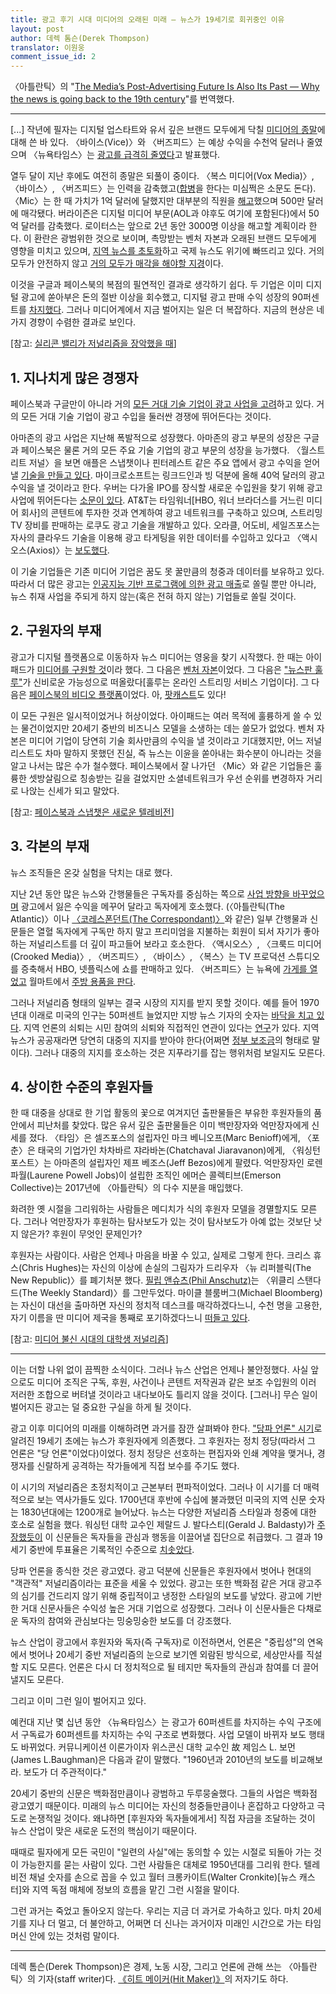 ```yaml
---
title: 광고 후기 시대 미디어의 오래된 미래 — 뉴스가 19세기로 회귀중인 이유
layout: post
author: 데렉 톰슨(Derek Thompson)
translator: 이원웅
comment_issue_id: 2
---
```


〈아틀란틱〉의 "[The Media’s Post-Advertising Future Is Also Its Past — Why the news is going back to the 19th century][original]"를 번역했다.

[original]: https://www.theatlantic.com/ideas/archive/2018/12/post-advertising-future-media/578917/

---

[...] 작년에 필자는 디지털 업스타트와 유서 깊은 브랜드 모두에게 닥칠 [미디어의  종말][apocalypse]에 대해 쓴 바 있다. 〈바이스(Vice)〉와 〈버즈피드〉는 예상 수익을 수천억 달러나 줄였으며 〈뉴욕타임스〉는 [광고를 급격히 줄였다][decline-in-advertising]고 발표했다.

[apocalypse]: https://www.theatlantic.com/business/archive/2017/11/media-apocalypse/546935/ "How to Survive the Media Apocalypse"
[decline-in-advertising]: https://www.nytimes.com/2017/11/23/opinion/thanksgiving-note-new-york-times.html?rref=collection%2Fsectioncollection%2Fopinion-columnists

열두 달이 지난 후에도 여전히 종말은 되풀이 중이다. 〈복스 미디어(Vox Media)〉, 〈바이스〉, 〈버즈피드〉는 인력을 감축했고([합병][merger]을 한다는 미심쩍은 소문도 돈다). 〈Mic〉는 한 때 가치가 1억 달러에 달했지만 대부분의 직원을 [해고][fired]했으며 500만 달러에 매각됐다. 버라이즌은 디지털 미디어 부문(AOL과 야후도 여기에 포함된다)에서 50억 달러를 감축했다. 로이터스는 앞으로 2년 동안 3000명 이상을 해고할 계획이라 한다. 이 환란은 광범위한 것으로 보이며, 촉망받는 벤처 자본과 오래된 브랜드 모두에게 영향을 미치고 있으며, [지역 뉴스를 초토화][local news]하고 국제 뉴스도 위기에 빠뜨리고 있다. 거의 모두가 안전하지 않고 [거의 모두가 매각을 해야할 지경][everyone's for sale]이다.

[merger]: https://www.nytimes.com/2018/11/19/business/media/buzzfeed-jonah-peretti-mergers.html

[fired]: https://www.recode.net/2018/11/29/18117787/mic-layoffs-staff-bustle-facebook

[local news]: https://www.theatlantic.com/technology/archive/2018/06/crazygenius-who-killed-local-news/570160/ "Who Killed Local News?"

[everyone's for sale]: https://www.vanityfair.com/news/2018/12/a-generation-of-digital-media-darlings-prepares-for-a-frigid-winter '“EVERYONE’S FOR SALE”: A GENERATION OF DIGITAL-MEDIA DARLINGS PREPARES FOR A FRIGID WINTER'

이것을 구글과 페이스북의 복점의 필연적인 결과로 생각하기 쉽다. 두 기업은 이미 디지털 광고에 쏟아부은 돈의 절반 이상을 회수했고, 디지털 광고 판매 수익 성장의 90퍼센트를 [차지했다][commanded]. 그러나 미디어계에서 지금 벌어지는 일은 더 복잡하다. 지금의 현상은 네 가지 경향이 수렴한 결과로 보인다.

[commanded]: https://www.nytimes.com/2018/08/12/technology/google-facebook-dominance-hurts-ad-tech-firms-speeding-consolidation.html

\[참고: [실리콘 밸리가 저널리즘을 장악했을 때][silicon-valley]\]

[silicon-valley]: https://www.theatlantic.com/magazine/archive/2017/09/when-silicon-valley-took-over-journalism/534195/

1\. 지나치게 많은 경쟁자
-----------------------

페이스북과 구글만이 아니라 거의 [모든 거대 기술 기업이 광고 사업을 고려](https://twitter.com/modestproposal1/status/1072216004548313089)하고 있다. 거의 모든 거대 기술 기업이 광고 수입을 둘러싼 경쟁에 뛰어든다는 것이다. 

아마존의 광고 사업은 지난해 폭발적으로 성장했다. 아마존의 광고 부문의 성장은 구글과 페이스북은 물론 거의 모든 주요 기술 기업의 광고 부문의 성장을 능가했다. 〈월스트리트 저널〉을 보면 애플은 스냅챗이나 핀터레스트 같은 주요 앱에서 광고 수익을 얻어낼 [기술을 만들고 있다](http://link.axios.com/click/13465075.24519/aHR0cHM6Ly93d3cud3NqLmNvbS9hcnRpY2xlcy9hcHBsZS1sb29rcy10by1leHBhbmQtYWR2ZXJ0aXNpbmctYnVzaW5lc3Mtd2l0aC1uZXctbmV0d29yay1mb3ItYXBwcy0xNTI3ODY5OTkwP3V0bV9zb3VyY2U9bmV3c2xldHRlciZ1dG1fbWVkaXVtPWVtYWlsJnV0bV9jYW1wYWlnbj1uZXdzbGV0dGVyX2F4aW9zbWVkaWF0cmVuZHMmc3RyZWFtPXRvcA/5941610e3f92a43248d701acB7a51298a). 마이크로소프트는 링크드인과 빙 덕분에 올해 40억 달러의 광고 수익을 낼 것이라고 한다. 우버는 다가올 IPO를 장식할 새로운 수입원을 찾기 위해 광고 사업에 뛰어든다는 [소문이 있다](https://t.co/prcFSDLbcd). AT&T는 타임워너\[HBO, 워너 브라더스를 거느린 미디어 회사]의 콘텐트에 투자한 것과 연계하여 광고 네트워크를 구축하고 있으며, 스트리밍 TV 장비를 판매하는 로쿠도 광고 기술을 개발하고 있다. 오라클, 어도비, 세일즈포스는 자사의 클라우드 기술을 이용해 광고 타게팅을 위한 데이터를 수입하고 있다고 〈액시오스(Axios)〉는 [보도했다](https://www.axios.com/facebook-google-duopoly-advertising-tech-giants-media-e382e5e2-21eb-4776-93c0-7d942ba80ada.html).

이 기술 기업들은 기존 미디어 기업은 꿈도 못 꿀만큼의 청중과 데이터를 보유하고 있다. 따라서 더 많은 광고는 [인공지능 기반 프로그램에 의한 광고 매출](https://www.theatlantic.com/business/archive/2018/02/advertising-jobs-programmatic-tech/552629/)로 쏠릴 뿐만 아니라, 뉴스 취재 사업을 주되게 하지 않는(혹은 전혀 하지 않는) 기업들로 쏠릴 것이다.

2\. 구원자의 부재
---------------

광고가 디지털 플랫폼으로 이동하자 뉴스 미디어는 영웅을 찾기 시작했다. 한 때는 아이패드가 [미디어를 구원할 것](https://pando.com/2013/01/15/the-ipad-our-mobile-advertising-savior/)이라 했다. 그 다음은 [벤처 자본](https://www.tandfonline.com/doi/pdf/10.1080/21670811.2016.1272064)이었다. 그 다음은 ["뉴스판 훌루"](https://gigaom.com/2011/02/03/419-nytcos-nisenholtz-ongo-is-hulu-for-news/)가 신비로운 가능성으로 떠올랐다\[훌루는 온라인 스트리밍 서비스 기업이다]. 그 다음은 [페이스북의 비디오 플랫폼](https://mic.com/articles/189692/mic-to-launch-correspondent-led-newsmagazine-show-on-facebook-watch-mic-dispatch)이었다. 아, [팟캐스트](https://techcrunch.com/2017/04/14/can-podcasting-save-the-world/)도 있다!

이 모든 구원은 일시적이었거나 허상이었다. 아이패드는 여러 목적에 훌륭하게 쓸 수 있는 물건이었지만 20세기 중반의 비즈니스 모델을 소생하는 데는 쓸모가 없었다. 벤처 자본은 미디어 기업이 당연히 기술 회사만큼의 수익을 낼 것이라고 기대했지만, 어느 저널리스트도 차마 말하지 못했던 진실, 즉 뉴스는 이윤을 쏟아내는 화수분이 아니라는 것을 알고 나서는 많은 수가 철수했다. 페이스북에서 잘 나가던 〈Mic〉와 같은 기업들은 훌륭한 셋방살림으로 칭송받는 길을 걸었지만 소셜네트워크가 우선 순위를 변경하자 거리로 나앉는 신세가 되고 말았다.

\[참고: [페이스북과 스냅챗은 새로운 텔레비전](https://www.theatlantic.com/business/archive/2016/06/the-social-video-network/485345/)\]

3\. 각본의 부재
-------------

뉴스 조직들은 온갖 실험을 닥치는 대로 했다.

지난 2년 동안 많은 뉴스와 간행물들은 구독자를 중심하는 쪽으로 [사업 방향을 바꾸었으며](https://www.theatlantic.com/business/archive/2017/11/media-apocalypse/546935/) 광고에서 잃은 수익을 메꾸어 달라고 독자에게 호소했다. (〈아틀란틱(The Atlantic)〉이나 [〈코레스폰던트(The Correspondant)〉](http://www.cc.com/video-clips/zavcdr/the-daily-show-with-trevor-noah-jay-rosen---creating-a-space-for-ad-free-journalism-with-the-correspondent)와 같은) 일부 간행물과 신문들은 열혈 독자에게 구독만 하지 말고 프리미엄을 지불하는 회원이 되서 자기가 좋아하는 저널리스트를 더 깊이 파고들어 보라고 호소한다. 〈액시오스〉, 〈크룩드 미디어(Crooked Media)〉, 〈버즈피드〉, 〈바이스〉, 〈복스〉는 TV 프로덕션 스튜디오를 증축해서 HBO, 넷플릭스에 쇼를 판매하고 있다. 〈버즈피드〉는 뉴욕에 [가게를 열었고](https://nypost.com/2018/10/04/buzzfeed-is-opening-a-quirky-toy-store-in-nyc-this-fall/) 월마트에서 [주방 용품을 판다](https://www.cnet.com/news/buzzfeed-walmart-collaborate-on-line-of-cookware-kitchen-tools/).

그러나 저널리즘 형태의 일부는 결국 시장의 지지를 받지 못할 것이다. 예를 들어 1970년대 이래로 미국의 인구는 50퍼센트 늘었지만 지방 뉴스 기자의 숫자는 [바닥을 치고 있다](https://www.theatlantic.com/technology/archive/2018/06/crazygenius-who-killed-local-news/570160/). 지역 언론의 쇠퇴는 시민 참여의 쇠퇴와 직접적인 연관이 있다는 [연구][research]가 있다. 지역 뉴스가 공공재라면 당연히 대중의 지지를 받아야 한다(어쩌면 [정부 보조금][subsides]의 형태로 말이다). 그러나 대중의 지지를 호소하는 것은 지푸라기를 잡는 행위처럼 보일지도 모른다.

[research]: https://www.tandfonline.com/doi/abs/10.1080/10584609.2012.762817#.VAjyFfmwL3s "Dead Newspapers and Citizens’ Civic Engagement"

[subsides]: https://www.cjr.org/opinion/government-subsidy-facebook.php "The American experiment was built on a government-supported press"

4\. 상이한 수준의 후원자들
-------------------

한 때 대중을 상대로 한 기업 활동의 꽃으로 여겨지던 출판물들은 부유한 후원자들의 품 안에서 피난처를 찾았다. 많은 유서 깊은 출판물들은 이미 백만장자와 억만장자에게 신세를 졌다. 〈타임〉은 셀즈포스의 설립자인 마크 베니오프(Marc Benioff)에게, 〈포춘〉은 태국의 기업가인 차차바르 쟈라바논(Chatchaval Jiaravanon)에게, 〈워싱턴 포스트〉는 아마존의 설립자인 제프 베조스(Jeff Bezos)에게 팔렸다. 억만장자인 로렌 파월(Laurene Powell Jobs)이 설립한 조직인 에머슨 콜렉티브(Emerson Collective)는 2017년에 〈아틀란틱〉의 다수 지분을 매입했다.

화려한 옛 시절을 그리워하는 사람들은 메디치가 식의 후원자 모델을 경멸할지도 모른다. 그러나 억만장자가 후원하는 탐사보도가 있는 것이 탐사보도가 아예 없는 것보단 낫지 않은가? 후원이 무엇인 문제인가?

후원자는 사람이다. 사람은 언제나 마음을 바꿀 수 있고, 실제로 그렇게 한다. 크리스 휴스(Chris Hughes)는 자신의 이상에 손실의 그림자가 드리우자 〈뉴 리퍼블릭(The New Republic)〉를 폐기처분 했다. [필립 앤슈츠(Phil Anschutz)](https://www.theatlantic.com/ideas/archive/2018/12/weekly-standard-ending-high-note/578230/)는 〈위클리 스탠다드(The Weekly Standard)〉를 그만두었다. 마이클 블룸버그(Michael Bloomberg)는 자신이 대선을 출마하면 자신의 정치적 데스크를 매각하겠다느니, 수천 명을 고용한, 자기 이름을 딴 미디어 제국을 통째로 포기하겠다느니 [떠들고 있다](https://nypost.com/2018/12/06/bloomberg-news-sheds-senior-staff-fueling-sale-speculation/?utm_campaign=iosapp&utm_source=twitter_app).

\[참고: [미디어 불신 시대의 대학생 저널리즘](https://www.theatlantic.com/education/archive/2018/08/student-journalism-in-the-age-of-media-distrust/567089/)\]

------

이는 더할 나위 없이 끔찍한 소식이다. 그러나 뉴스 산업은 언제나 불안정했다. 사실 앞으로도 미디어 조직은 구독, 후원, 사건이나 콘텐트 저작권과 같은 보조 수입원의 이러 저러한 조합으로 버텨낼 것이라고 내다보아도 틀리지 않을 것이다. [그러나] 무슨 일이 벌어지든 광고는 덜 중요한 구실을 하게 될 것이다.

광고 이후 미디어의 미래를 이해하려면 과거를 잠깐 살펴봐야 한다. ["당파 언론" 시기](https://ethics.journalism.wisc.edu/2011/04/20/the-fall-and-rise-of-partisan-journalism/)로 알려진 19세기 초에는 뉴스가 후원자에게 의존했다. 그 후원자는 정치 정당(따라서 그 언론은 "당 언론"이었다)이었다. 정치 정당은 선호하는 편집자와 인쇄 계약을 맺거나, 경쟁자를 신랄하게 공격하는 작가들에게 직접 보수를 주기도 했다.

이 시기의 저널리즘은 초정치적이고 근본부터 편파적이었다. 그러나 이 시기를 더 매력적으로 보는 역사가들도 있다. 1700년대 후반에 수십에 불과했던 미국의 지역 신문 숫자는 1830년대에는 1200개로 늘어났다. 뉴스는 다양한 저널리즘 스타일과 청중에 대한 호소로 실험을 했다. 워싱턴 대학 교수인 제랄드 J. 발다스티(Gerald J. Baldasty)가 [주장했듯이](https://uwpress.wisc.edu/books/0037.htm) 이 신문들은 독자들을 관심과 행동을 이끌어낼 집단으로 취급했다. 그 결과 19세기 중반에 투표율은 기록적인 수준으로 [치솟았다](https://ethics.journalism.wisc.edu/2011/04/20/the-fall-and-rise-of-partisan-journalism/).

당파 언론을 종식한 것은 광고였다. 광고 덕분에 신문들은 후원자에서 벗어나 현대의 "객관적" 저널리즘이라는 표준을 세울 수 있었다. 광고는 또한 백화점 같은 거대 광고주의 심기를 건드리지 않기 위해 중립적이고 냉정한 스타일의 보도를 낳았다. 광고에 기반한 거대 신문사들은 수익성 높은 거대 기업으로 성장했다. 그러나 이 신문사들은 다채로운 독자의 참여와 관심보다는 밍숭밍숭한 보도를 더 강조했다.

뉴스 산업이 광고에서 후원자와 독자(즉 구독자)로 이전하면서, 언론은 "중립성"의 연옥에서 벗어나 20세기 중반 저널리즘의 눈으로 보기엔 외람된 방식으로, 세상만사를 직설할 지도 모른다. 언론은 다시 더 정치적으로 될 테지만 독자들의 관심과 참여를 더 끌어낼지도 모른다.

그리고 이미 그런 일이 벌어지고 있다.

예컨대 지난 몇 십년 동안 〈뉴욕타임스〉는 광고가 60퍼센트를 차지하는 수익 구조에서 구독료가 60퍼센트를 차지하는 수익 구조로 변화했다. 사업 모델이 바뀌자 보도 행태도 바뀌었다. 커뮤니케이션 이론가이자 위스콘신 대학 교수인 故 제임스 L. 보먼(James L.Baughman)은 다음과 같이 말했다. "1960년과 2010년의 보도를 비교해보라. 보도가 더 주관적이다."

20세기 중반의 신문은 백화점만큼이나 광범하고 두루뭉술했다. 그들의 사업은 백화점 광고였기 때문이다. 미래의 뉴스 미디어는 자신의 청중들만큼이나 혼잡하고 다양하고 극도로 논쟁적일 것이다. 왜냐하면 [후원자와 독자들에게서] 직접 자금을 조달하는 것이 뉴스 산업이 맞은 새로운 도전의 핵심이기 때문이다.

때때로 필자에게 모든 국민이 "일련의 사실"에는 동의할 수 있는 시절로 되돌아 가는 것이 가능한지를 묻는 사람이 있다. 그런 사람들은 대체로 1950년대를 그리워 한다. 텔레비전 채널 숫자를 손으로 꼽을 수 있고 월터 크롱카이트(Walter Cronkite)[뉴스 캐스터]와 지역 독점 매체에 정보의 흐름을 맡긴 그런 시절을 말이다.

그런 과거는 죽었고 돌아오지 않는다. 우리는 지금 더 과거로 가속하고 있다. 마치 20세기를 지나 더 멀고, 더 불안하고, 어쩌면 더 신나는 과거이자 미래인 시간으로 가는 타임머신 안에 있는 것처럼 말이다.

----

데렉 톰슨(Derek Thompson)은 경제, 노동 시장, 그리고 언론에 관해 쓰는 〈아틀란틱〉의 기자(staff writer)다. [《히트 메이커(Hit Maker)》](https://www.amazon.com/Hit-Makers-Science-Popularity-Distraction/dp/110198032X/ref=tmm_hrd_swatch_0?_encoding=UTF8&qid=&sr=)의 저자기도 하다.